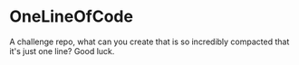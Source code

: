 # OneLineOfCode
A challenge repo, what can you create that is so incredibly compacted that it's just one line? Good luck. 
